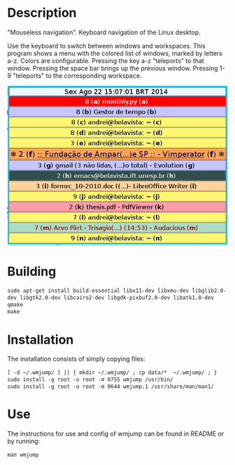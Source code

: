 Description
===========

"Mouseless navigation". Keyboard navigation of the Linux desktop. 

Use the keyboard to switch between windows and workspaces. 
This program shows a menu with the colored list of windows, marked by letters a-z. 
Colors are configurable. Pressing the key a-z "teleports" to that window. 
Pressing the space bar brings up the previous window. Pressing 1-9 "teleports" to the corresponding workspace. 

![Screenshot](screenshot.png "Screenshot")

Building
========

    sudo apt-get install build-essential libx11-dev libxmu-dev libglib2.0-dev libgtk2.0-dev libcairo2-dev libgdk-pixbuf2.0-dev libatk1.0-dev
    qmake
    make

Installation
============

The installation consists of simply copying files:

    [ -d ~/.wmjump/ ] || { mkdir ~/.wmjump/ ; cp data/*  ~/.wmjump/ ; }
    sudo install -g root -o root -m 0755 wmjump /usr/bin/
    sudo install -g root -o root -m 0644 wmjump.1 /usr/share/man/man1/

Use
===

The instructions for use and config of wmjump can be found in README or by running:

    man wmjump

